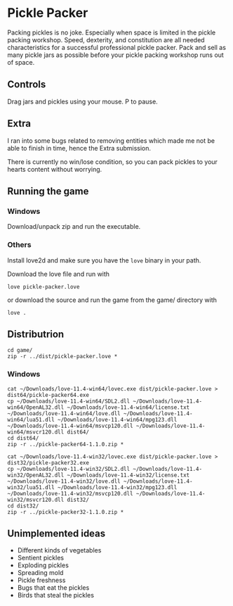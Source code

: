 # Pickle Packer
Packing pickles is no joke. Especially when space is limited in the pickle packing workshop.
Speed, dexterity, and constitution are all needed characteristics for a successful professional pickle packer.
Pack and sell as many pickle jars as possible before your pickle packing workshop runs out of space.

## Controls
Drag jars and pickles using your mouse. P to pause.

## Extra
I ran into some bugs related to removing entities which made me not be able to finish in time, hence the Extra submission.

There is currently no win/lose condition, so you can pack pickles to your hearts content without worrying.

## Running the game

### Windows
Download/unpack zip and run the executable.

### Others
Install love2d and make sure you have the `love` binary in your path.

Download the love file and run with

```
love pickle-packer.love
```

 or download the source and run the game from the game/ directory with

```
love .
```

## Distributrion
```
cd game/
zip -r ../dist/pickle-packer.love *
```

### Windows
```
cat ~/Downloads/love-11.4-win64/lovec.exe dist/pickle-packer.love > dist64/pickle-packer64.exe
cp ~/Downloads/love-11.4-win64/SDL2.dll ~/Downloads/love-11.4-win64/OpenAL32.dll ~/Downloads/love-11.4-win64/license.txt ~/Downloads/love-11.4-win64/love.dll ~/Downloads/love-11.4-win64/lua51.dll ~/Downloads/love-11.4-win64/mpg123.dll ~/Downloads/love-11.4-win64/msvcp120.dll ~/Downloads/love-11.4-win64/msvcr120.dll dist64/
cd dist64/
zip -r ../pickle-packer64-1.1.0.zip *
```


```
cat ~/Downloads/love-11.4-win32/lovec.exe dist/pickle-packer.love > dist32/pickle-packer32.exe
cp ~/Downloads/love-11.4-win32/SDL2.dll ~/Downloads/love-11.4-win32/OpenAL32.dll ~/Downloads/love-11.4-win32/license.txt ~/Downloads/love-11.4-win32/love.dll ~/Downloads/love-11.4-win32/lua51.dll ~/Downloads/love-11.4-win32/mpg123.dll ~/Downloads/love-11.4-win32/msvcp120.dll ~/Downloads/love-11.4-win32/msvcr120.dll dist32/
cd dist32/
zip -r ../pickle-packer32-1.1.0.zip *
```

## Unimplemented ideas
* Different kinds of vegetables
* Sentient pickles
* Exploding pickles
* Spreading mold
* Pickle freshness
* Bugs that eat the pickles
* Birds that steal the pickles
